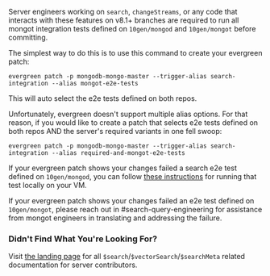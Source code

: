 Server engineers working on `search`, `changeStreams`, or any code that interacts with these features on v8.1+ branches are required to run all mongot integration tests defined on `10gen/mongod` and `10gen/mongot` before committing.

The simplest way to do this is to use this command to create your evergreen patch:

    evergreen patch -p mongodb-mongo-master --trigger-alias search-integration --alias mongot-e2e-tests

This will auto select the e2e tests defined on both repos.

Unfortunately, evergreen doesn't support multiple alias options. For that reason, if you would like to create a patch that selects e2e tests defined on both repos AND the server's required variants in one fell swoop:

    evergreen patch -p mongodb-mongo-master --trigger-alias search-integration --alias required-and-mongot-e2e-tests

If your evergreen patch shows your changes failed a search e2e test defined on `10gen/mongod`, you can follow [these instructions](https://github.com/mongodb/mongo/blob/master/jstests/with_mongot/e2e/mongot_testing_instructions.md) for running that test locally on your VM.

If your evergreen patch shows your changes failed an e2e test defined on `10gen/mongot`, please reach out in #search-query-engineering for assistance from mongot engineers in translating and addressing the failure.

### Didn't Find What You're Looking For?

Visit [the landing page](https://github.com/mongodb/mongo/blob/master/src/mongo/db/query/search/README.md) for all `$search`/`$vectorSearch`/`$searchMeta` related documentation for server contributors.
